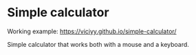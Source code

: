 # Simple calculator

Working example: https://viciyy.github.io/simple-calculator/

Simple calculator that works both with a mouse and a keyboard.